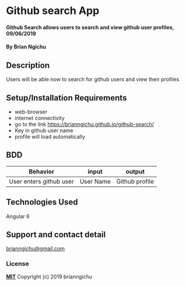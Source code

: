 # Github search App
#### Github Search allows users to search and view github user profiles, 09/06/2019
#### By **Brian Ngichu**
## Description
 Users will be able now to search for github users and view their profiles
## Setup/Installation Requirements
* web-browser
* internet connectivity
* go to the link https://brianngichu.github.io/github-search/
* Key in github user name
* profile will load automatically


## BDD
| Behavior                                    |  input                  | output                |      
|---------------------------------------------|-------------------------|---------------------  |
| User enters github user                     | User Name               |Github profile         |


## Technologies Used
  Angular 6
## Support and contact detail
brianngichu@gmail.com
### License
**[MIT](https://github.com/brianngichu/github-search/blob/master/LICENSE)**
Copyright (c) 2019 brianngichu

